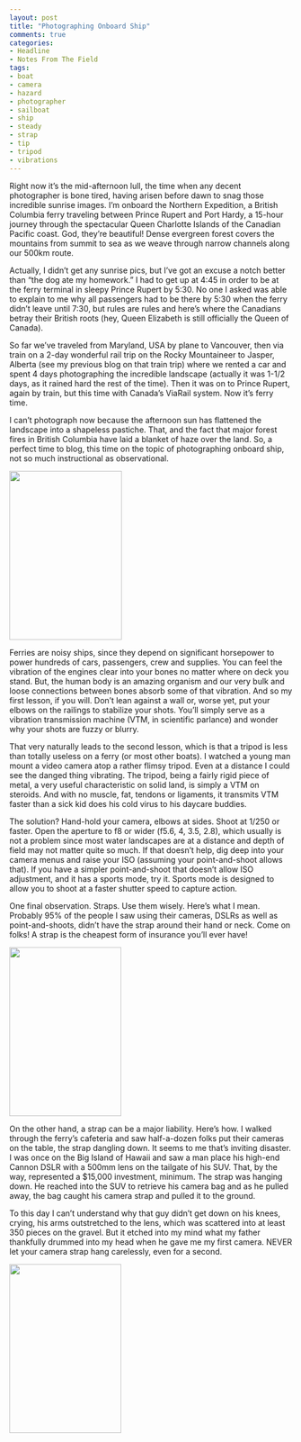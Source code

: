 ```yaml
---
layout: post
title: "Photographing Onboard Ship"
comments: true
categories:
- Headline
- Notes From The Field
tags:
- boat
- camera
- hazard
- photographer
- sailboat
- ship
- steady
- strap
- tip
- tripod
- vibrations
---
```

Right now it’s the mid-afternoon lull, the time when any decent photographer is bone tired, having arisen before dawn to snag those incredible sunrise images. I’m onboard the Northern Expedition, a British Columbia ferry traveling between Prince Rupert and Port Hardy, a 15-hour journey through the spectacular Queen Charlotte Islands of the Canadian Pacific coast. God, they’re beautiful! Dense evergreen forest covers the mountains from summit to sea as we weave through narrow channels along our 500km route.

Actually, I didn’t get any sunrise pics, but I’ve got an excuse a notch better than “the dog ate my homework.” I had to get up at 4:45 in order to be at the ferry terminal in sleepy Prince Rupert by 5:30. No one I asked was able to explain to me why all passengers had to be there by 5:30 when the ferry didn’t leave until 7:30, but rules are rules and here’s where the Canadians betray their British roots (hey, Queen Elizabeth is still officially the Queen of Canada).

So far we’ve traveled from Maryland, USA by plane to Vancouver, then via train on a 2-day wonderful rail trip on the Rocky Mountaineer to Jasper, Alberta (see my previous blog on that train trip) where we rented a car and spent 4 days photographing the incredible landscape (actually it was 1-1/2 days, as it rained hard the rest of the time). Then it was on to Prince Rupert, again by train, but this time with Canada’s ViaRail system. Now it’s ferry time.

I can’t photograph now because the afternoon sun has flattened the landscape into a shapeless pastiche. That, and the fact that major forest fires in British Columbia have laid a blanket of haze over the land. So, a perfect time to blog, this time on the topic of photographing onboard ship, not so much instructional as observational.

<a href="http://blog.lesterpickerphoto.com/wp-content/uploads/2010/08/BC-Ferries-12009-08-18.jpg"><img class="size-medium wp-image-500" title="BC Ferries 12009-08-18" src="http://blog.lesterpickerphoto.com/wp-content/uploads/2010/08/BC-Ferries-12009-08-18-200x300.jpg" alt="" width="200" height="300" /></a>

Ferries are noisy ships, since they depend on significant horsepower to power hundreds of cars, passengers, crew and supplies. You can feel the vibration of the engines clear into your bones no matter where on deck you stand. But, the human body is an amazing organism and our very bulk and loose connections between bones absorb some of that vibration. And so my first lesson, if you will. Don’t lean against a wall or, worse yet, put your elbows on the railings to stabilize your shots. You’ll simply serve as a vibration transmission machine (VTM, in scientific parlance) and wonder why your shots are fuzzy or blurry.

That very naturally leads to the second lesson, which is that a tripod is less than totally useless on a ferry (or most other boats). I watched a young man mount a video camera atop a rather flimsy tripod. Even at a distance I could see the danged thing vibrating. The tripod, being a fairly rigid piece of metal, a very useful characteristic on solid land, is simply a VTM on steroids. And with no muscle, fat, tendons or ligaments, it transmits VTM faster than a sick kid does his cold virus to his daycare buddies.

The solution? Hand-hold your camera, elbows at sides. Shoot at 1/250 or faster. Open the aperture to f8 or wider (f5.6, 4, 3.5, 2.8), which usually is not a problem since most water landscapes are at a distance and depth of field may not matter quite so much. If that doesn’t help, dig deep into your camera menus and raise your ISO (assuming your point-and-shoot allows that). If you have a simpler point-and-shoot that doesn’t allow ISO adjustment, and it has a sports mode, try it. Sports mode is designed to allow you to shoot at a faster shutter speed to capture action.

One final observation. Straps. Use them wisely. Here’s what I mean. Probably 95% of the people I saw using their cameras, DSLRs as well as point-and-shoots, didn’t have the strap around their hand or neck. Come on folks! A strap is the cheapest form of insurance you’ll ever have!

<a href="http://blog.lesterpickerphoto.com/wp-content/uploads/2010/08/BC-Ferries-22009-08-18.jpg"><img class="size-medium wp-image-501" title="BC Ferries 22009-08-18" src="http://blog.lesterpickerphoto.com/wp-content/uploads/2010/08/BC-Ferries-22009-08-18-199x300.jpg" alt="" width="199" height="300" /></a>

On the other hand, a strap can be a major liability. Here’s how. I walked through the ferry’s cafeteria and saw half-a-dozen folks put their cameras on the table, the strap dangling down. It seems to me that’s inviting disaster. I was once on the Big Island of Hawaii and saw a man place his high-end Cannon DSLR with a 500mm lens on the tailgate of his SUV. That, by the way, represented a $15,000 investment, minimum. The strap was hanging down. He reached into the SUV to retrieve his camera bag and as he pulled away, the bag caught his camera strap and pulled it to the ground.

To this day I can’t understand why that guy didn’t get down on his knees, crying, his arms outstretched to the lens, which was scattered into at least 350 pieces on the gravel. But it etched into my mind what my father thankfully drummed into my head when he gave me my first camera. NEVER let your camera strap hang carelessly, even for a second.

<a href="http://blog.lesterpickerphoto.com/wp-content/uploads/2010/08/BC-Ferries-32009-08-18.jpg"><img class="size-medium wp-image-503" title="BC Ferries 32009-08-18" src="http://blog.lesterpickerphoto.com/wp-content/uploads/2010/08/BC-Ferries-32009-08-18-199x300.jpg" alt="" width="199" height="300" /></a>